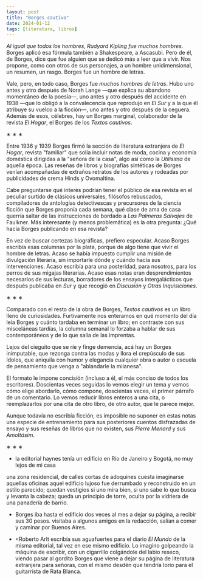 ```yaml
---
layout: post
title: "Borges cautivo"
date: 2024-01-12
tags: [literatura, libros]
---
```


*Al igual que todos los hombres, Rudyard Kipling fue muchos hombres*. Borges aplicó esa fórmula también a Shakespeare, a Ascasubi. Pero de él, de Borges, dice que fue alguien que se dedicó más a leer que a vivir. Nos propone, como con otros de sus personajes, a un hombre unidimensional, un resumen, un rasgo. Borges fue un hombre de letras.

Vale, pero, en todo caso, Borges fue *muchos hombres de letras*. Hubo uno antes y otro después de Norah Lange &#x2014;que explica su abandono momentáneo de la poesía&#x2014;, uno antes y otro después del accidente en 1938 &#x2014;que lo obligó a la convalecencia que reprodujo en *El Sur* y a la que él atribuye su vuelco a la ficción&#x2014;, uno antes y otro después de la ceguera. Además de esos, célebres, hay un Borges marginal, colaborador de la revista *El Hogar*, el Borges de los *Textos cautivos*.

<div class="org-center">
<p>
&lowast; &lowast; &lowast;
</p>
</div>

Entre 1936 y 1939 Borges firmó la sección de literatura extranjera de *El Hogar*, revista "familiar" que solía incluir notas de moda, cocina y economía doméstica dirigidas a la "señora de la casa", algo así como la *Utilísima* de aquella época. Las reseñas de libros y biografías sintéticas de Borges venían acompañadas de extraños retratos de los autores y rodeadas por publicidades de crema Hinds y Ovomaltina.

Cabe preguntarse qué interés podrían tener el público de esa revista en el peculiar surtido de clásicos universales, filósofos rebuscados, compiladores de antologías detectivescas y precursores de la ciencia ficción que Borges proponía cada semana, qué clase de ama de casa querría saltar de las instrucciones de bordado a *Las Palmeras Salvajes* de Faulkner. Más interesante (y menos problemática) es la otra pregunta: ¿Qué hacía Borges publicando en esa revista?

En vez de buscar certezas biográficas, prefiero especular. Acaso Borges escribía esas columnas por la plata, porque de algo tiene que vivir el hombre de letras. Acaso se había impuesto cumplir una misión de divulgación literaria, sin importarle dónde y cuándo hacía sus intervenciones. Acaso escribía para una posteridad, para nosotros, para los perros de sus migajas literarias. Acaso esas notas eran desprendimientos necesarios de sus lecturas, borradores de los ensayos intergalácticos que después publicaba en *Sur* y que recogió en *Discusión* y *Otras Inquisiciones*.

<div class="org-center">
<p>
&lowast; &lowast; &lowast;
</p>
</div>

Comparado con el resto de la obra de Borges, *Textos cautivos* es un libro lleno de curiosidades. Furtivamente nos enteramos en qué momento del día leía Borges y cuánto tardaba en terminar un libro; en contraste con sus misceláneas tardías, la columna semanal lo forzaba a hablar de sus contemporáneos y de lo que salía de las imprentas.

Lejos del cieguito que se ríe y finge demencia, acá hay un Borges inimputable, que rezonga contra las modas y llora el crepúsculo de sus ídolos, que aniquila con humor y elegancia cualquier obra o autor o escuela de pensamiento que venga a "ablandarle la milanesa".

El formato le impone concisión (incluso a él, el más conciso de todos los escritores). Doscientas veces seguidas lo vemos elegir un tema y vemos cómo elige abordarlo, cómo compone, doscientas veces, el primer párrafo de un comentario. Lo vemos reducir libros enteros a una cita, o reemplazarlos por una cita de otro libro, de otro autor, que le parece mejor.

Aunque todavía no escribía ficción, es imposible no suponer en estas notas una especie de entrenamiento para sus posteriores cuentos disfrazadas de ensayo y sus reseñas de libros que no existen, sus *Pierre Menard* y sus *Amoltásim*.

<div class="org-center">
<p>
&lowast; &lowast; &lowast;
</p>
</div>

-   la editorial haynes tenía un edificio en Río de Janeiro y Bogotá, no muy lejos de mi casa

una zona residencial, de calles cortas de adoquines cuesta imaginarse aquellas oficinas aquel edificio lujoso fue derrumbado y reconstruido en un estilo parecido; quedan vestigios si uno mira bien, si uno sabe lo que busca y levanta la cabeza; queda un principio de torre, oculta por la vidriera de una panadería de barrio.

-   Borges iba hasta el edificio dos veces al mes a dejar su página, a recibir sus 30 pesos. visitaba a algunos amigos en la redacción, salían a comer y caminar por Buenos Aires.

-   <Roberto Arlt escribía sus aguafuertes para el diario *El Mundo* de la misma editorial, tal vez en ese mismo edificio. Lo imagino golpeando la máquina de escribir, con un cigarrillo colgándole del labio reseco, viendo pasar al gordito Borges que viene a dejar su página de literatura extranjera para señoras, con el mismo desdén que tendría Iorio para el guitarrista de Rata Blanca.